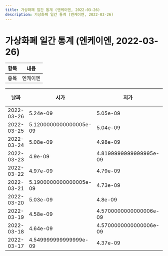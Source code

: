 ```yaml
---
title: 가상화폐 일간 통계 (엔케이엔, 2022-03-26)
description: 가상화폐 일간 통계 (엔케이엔, 2022-03-26)
---
```


가상화폐 일간 통계 (엔케이엔, 2022-03-26)
===

|항목|내용|
|--|--|
|종목|엔케이엔||마켓|BTC-NKN||종류|일 단위 캔들||기간|2022-03-17T09:00:00 - 2022-03-26T09:00:00|

|날짜|시가|저가|고가|종가|비고|
|--|--|--|--|--|--|
|2022-03-26|5.24e-09|5.05e-09|5.25e-09|5.07e-09|    |
|2022-03-25|5.1200000000000005e-09|5.04e-09|5.71e-09|5.24e-09|    |
|2022-03-24|5.08e-09|4.98e-09|5.789999999999999e-09|5.1200000000000005e-09|    |
|2022-03-23|4.9e-09|4.8199999999999995e-09|5.25e-09|5.169999999999999e-09|    |
|2022-03-22|4.97e-09|4.79e-09|5.47e-09|4.9899999999999995e-09|    |
|2022-03-21|5.1900000000000005e-09|4.73e-09|5.1900000000000005e-09|4.95e-09|    |
|2022-03-20|5.03e-09|4.8e-09|5.26e-09|4.95e-09|    |
|2022-03-19|4.58e-09|4.5700000000000006e-09|5.339999999999999e-09|5.03e-09|    |
|2022-03-18|4.64e-09|4.5700000000000006e-09|4.78e-09|4.5700000000000006e-09|    |
|2022-03-17|4.549999999999999e-09|4.37e-09|4.8899999999999995e-09|4.61e-09|    |
